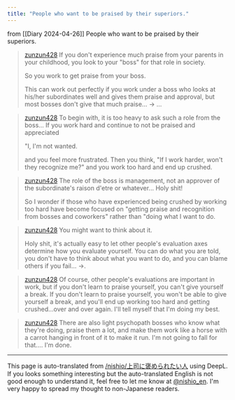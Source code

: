 ```yaml
---
title: "People who want to be praised by their superiors."
---
```


from  [[Diary 2024-04-26]]
People who want to be praised by their superiors.
> [zunzun428](https://twitter.com/zunzun428/status/1780568406905024878) If you don't experience much praise from your parents in your childhood, you look to your "boss" for that role in society.
>
>  So you work to get praise from your boss.
>
>  This can work out perfectly if you work under a boss who looks at his/her subordinates well and gives them praise and approval, but most bosses don't give that much praise... → ...

> [zunzun428](https://twitter.com/zunzun428/status/1780569085379789147) To begin with, it is too heavy to ask such a role from the boss...
>  If you work hard and continue to not be praised and appreciated
>
>  "I, I'm not wanted.
>
>  and you feel more frustrated. Then you think, "If I work harder, won't they recognize me?" and you work too hard and end up crushed.

> [zunzun428](https://twitter.com/zunzun428/status/1780569641238339934) The role of the boss is management, not an approver of the subordinate's raison d'etre or whatever... Holy shit!
>
>  So I wonder if those who have experienced being crushed by working too hard have become focused on "getting praise and recognition from bosses and coworkers" rather than "doing what I want to do.

> [zunzun428](https://twitter.com/zunzun428/status/1780571322814439463) You might want to think about it.
>
>  Holy shit, it's actually easy to let other people's evaluation axes determine how you evaluate yourself.
>  You can do what you are told, you don't have to think about what you want to do, and you can blame others if you fail... →.

> [zunzun428](https://twitter.com/zunzun428/status/1780571740764348496) Of course, other people's evaluations are important in work, but if you don't learn to praise yourself, you can't give yourself a break. If you don't learn to praise yourself, you won't be able to give yourself a break, and you'll end up working too hard and getting crushed...over and over again. I'll tell myself that I'm doing my best.

> [zunzun428](https://twitter.com/zunzun428/status/1780572468819984602) There are also light psychopath bosses who know what they're doing, praise them a lot, and make them work like a horse with a carrot hanging in front of it to make it run. I'm not going to fall for that.... I'm done.



---
This page is auto-translated from [/nishio/上司に褒められたい人](https://scrapbox.io/nishio/上司に褒められたい人) using DeepL. If you looks something interesting but the auto-translated English is not good enough to understand it, feel free to let me know at [@nishio_en](https://twitter.com/nishio_en). I'm very happy to spread my thought to non-Japanese readers.